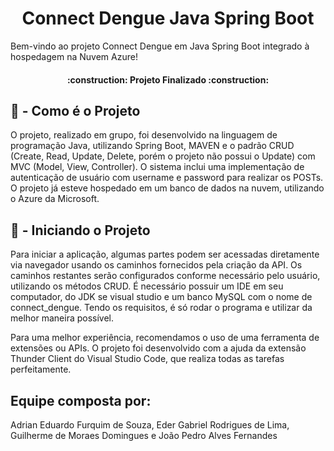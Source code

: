 <h1 align="center"> Connect Dengue Java Spring Boot </h1>

Bem-vindo ao projeto Connect Dengue em Java Spring Boot integrado à hospedagem na Nuvem Azure! 

<h4 align="center"> 
    :construction:  Projeto Finalizado  :construction:
</h4>

## 📁 - Como é o Projeto

O projeto, realizado em grupo, foi desenvolvido na linguagem de programação Java, utilizando Spring Boot, MAVEN e o padrão CRUD (Create, Read, Update, Delete, porém o projeto não possui o Update) com MVC (Model, View, Controller). O sistema inclui uma implementação de autenticação de usuário com username e password para realizar os POSTs. O projeto já esteve hospedado em um banco de dados na nuvem, utilizando o Azure da Microsoft.

## 📁 - Iniciando o Projeto

Para iniciar a aplicação, algumas partes podem ser acessadas diretamente via navegador usando os caminhos fornecidos pela criação da API. Os caminhos restantes serão configurados conforme necessário pelo usuário, utilizando os métodos CRUD. É necessário possuir um IDE em seu computador, do JDK se visual studio e um banco MySQL com o nome de connect_dengue. Tendo os requisitos, é só rodar o programa e utilizar da melhor maneira possível.

Para uma melhor experiência, recomendamos o uso de uma ferramenta de extensões ou APIs. O projeto foi desenvolvido com a ajuda da extensão Thunder Client do Visual Studio Code, que realiza todas as tarefas perfeitamente.

## Equipe composta por:

Adrian Eduardo Furquim de Souza, Eder Gabriel Rodrigues de Lima, Guilherme de Moraes Domingues e João Pedro Alves Fernandes
